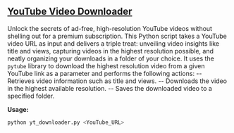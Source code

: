 ## [YouTube Video Downloader](yt_downloader.py)

Unlock the secrets of ad-free, high-resolution YouTube videos without shelling out for a premium subscription. This Python script takes a YouTube video URL as input and delivers a triple treat: unveiling video insights like title and views, capturing videos in the highest resolution possible, and neatly organizing your downloads in a folder of your choice. It uses the `pytube` library to download the highest resolution video from a given YouTube link as a parameter and performs the following actions:
  -- Retrieves video information such as title and views.
  -- Downloads the video in the highest available resolution.
  -- Saves the downloaded video to a specified folder.

**Usage:**

```bash
python yt_downloader.py <YouTube_URL>
```
